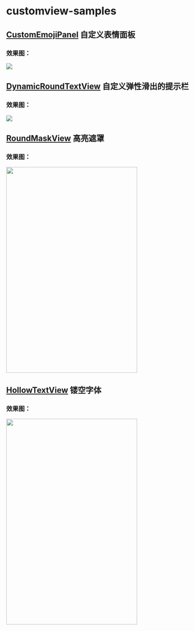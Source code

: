 # customview-samples
## [CustomEmojiPanel](https://github.com/hyhdy/customview-samples/blob/master/app/src/main/java/com/sky/hyh/customviewsamples/customview/CustomEmojiPanel.java) 自定义表情面板
### 效果图：
![](https://github.com/hyhdy/customview-samples/blob/master/img-folder/CustomEmojiPanel.gif)

## [DynamicRoundTextView](https://github.com/hyhdy/customview-samples/blob/master/app/src/main/java/com/sky/hyh/customviewsamples/customview/DynamicRoundTextView.java) 自定义弹性滑出的提示栏
### 效果图：
![](https://github.com/hyhdy/customview-samples/blob/master/img-folder/DynamicRoundTextView.gif)

## [RoundMaskView](https://github.com/hyhdy/customview-samples/blob/master/app/src/main/java/com/sky/hyh/customviewsamples/customview/RoundMaskView.java) 高亮遮罩
### 效果图：
<img width="350" height="550" src="https://github.com/hyhdy/customview-samples/blob/master/img-folder/maskview.jpg"/>

## [HollowTextView](https://github.com/hyhdy/customview-samples/blob/master/app/src/main/java/com/sky/hyh/customviewsamples/customview/HollowTextView.java) 镂空字体
### 效果图：
<img width="350" height="550" src="https://github.com/hyhdy/customview-samples/blob/master/img-folder/hollowview.jpg"/>

